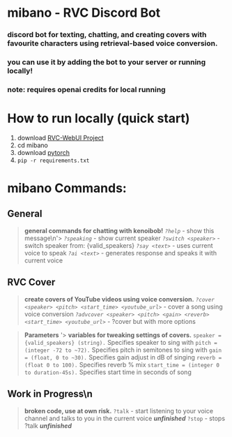 # mibano - RVC Discord Bot
### discord bot for texting, chatting, and creating covers with favourite characters using retrieval-based voice conversion.
### you can use it by adding the bot to your server or running locally!
### note: requires openai credits for local running
# How to run locally (quick start)
1. download [RVC-WebUI Project](https://github.com/RVC-Project/Retrieval-based-Voice-Conversion-WebUI/tree/main)
2. cd mibano
3. download [pytorch](https://pytorch.org/get-started/locally/)
4. `pip -r requirements.txt`
# mibano Commands:
## General
> **general commands for chatting with kenoibob!**
> *`?help`* - show this message\n'> *`?speaking`* - show current speaker
> *`?switch <speaker>`* - switch speaker from: {valid_speakers}
> *`?say <text>`* - uses current voice to speak
> *`?ai <text>`* - generates response and speaks it with current voice

## RVC Cover
> **create covers of YouTube videos using voice conversion.**
> *`?cover <speaker> <pitch> <start_time> <youtube_url>`* - cover a song using voice conversion
> *`?advcover <speaker> <pitch> <gain> <reverb> <start_time> <youtube_url>`* - ?cover but with more options

> **Parameters**
'> **variables for tweaking settings of covers.** 
> `speaker = {valid_speakers} (string).` Specifies speaker to sing with
> `pitch = (integer -72 to ~72).` Specifies pitch in semitones to sing with
> `gain = (float, 0 to ~30).` Specifies gain adjust in dB of singing
> `reverb = (float 0 to 100).` Specifies reverb % mix 
> `start_time = (integer 0 to duration-45s).` Specifies start time in seconds of song

## Work in Progress\n
> **broken code, use at own risk.** 
> `?talk` - start listening to your voice channel and talks to you in the current voice ***unfinished***
> `?stop` - stops ?talk ***unfinished***
